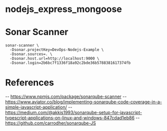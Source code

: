 # nodejs_express_mongoose

# Sonar Scanner

```
sonar-scanner \
  -Dsonar.projectKey=DevOps-Nodejs-Example \
  -Dsonar.sources=. \
  -Dsonar.host.url=http://localhost:9000 \
  -Dsonar.login=2b6bc7f1336f18a92c2bde36b5788381617374fb
```

# References

-- https://www.npmjs.com/package/sonarqube-scanner
-- https://www.aviator.co/blog/implementing-sonarqube-code-coverage-in-a-simple-javascript-application/
-- https://medium.com/@akkis1993/sonarqube-setup-for-javascript-typescript-applications-on-linux-and-windows-847cdad1eb86
-- https://github.com/carrodher/sonarqube-JS